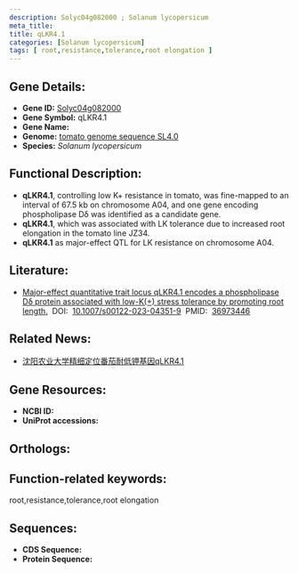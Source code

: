 ```yaml
---
description: Solyc04g082000 ; Solanum lycopersicum
meta_title:
title: qLKR4.1
categories: [Solanum lycopersicum]
tags: [ root,resistance,tolerance,root elongation ]
---
```


## Gene Details:
- **Gene ID:**	[Solyc04g082000]()
- **Gene Symbol:** qLKR4.1
- **Gene Name:** 
- **Genome:** [tomato genome sequence SL4.0]()
- **Species:** *Solanum lycopersicum*

## Functional Description:
   - **qLKR4.1**, controlling low K+ resistance in tomato, was fine-mapped to an interval of 67.5 kb on chromosome A04, and one gene encoding phospholipase Dδ was identified as a candidate gene.
   - **qLKR4.1**, which was associated with LK tolerance due to increased root elongation in the tomato line JZ34.
   - **qLKR4.1** as major-effect QTL for LK resistance on chromosome A04.

## Literature:
   - [Major-effect quantitative trait locus qLKR4.1 encodes a phospholipase Dδ protein associated with low-K(+) stress tolerance by promoting root length.]( https://link.springer.com/article/10.1007/s00122-023-04351-9)&nbsp;&nbsp;DOI:&nbsp;&nbsp;[10.1007/s00122-023-04351-9](https://link.springer.com/article/10.1007/s00122-023-04351-9)&nbsp;&nbsp;PMID:&nbsp;&nbsp;[36973446](https://pubmed.ncbi.nlm.nih.gov/36973446/)

## Related News:
   - [沈阳农业大学精细定位番茄耐低钾基因qLKR4.1](https://mp.weixin.qq.com/s?__biz=MzIyOTY2NDYyNQ==&mid=2247570143&idx=2&sn=b5911fb7fd05191f2d64c8732ae5cb45&chksm=f8d5fbd3866cee3b738fdcd6dee6132de0306e7356e40602aedb15cb2e9cb49c6cd14cbaa4ab&scene=27#wechat_redirect)

## Gene Resources:
- **NCBI ID:** [](https://www.ncbi.nlm.nih.gov/gene/?term=)
- **UniProt accessions:** [](https://www.uniprot.org/uniprotkb//entry)

## Orthologs:

## Function-related keywords:
root,resistance,tolerance,root elongation

## Sequences:
- **CDS Sequence:**
- **Protein Sequence:**
